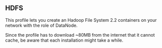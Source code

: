 ## HDFS

This profile lets you create an Hadoop File System 2.2 containers on your network with the role of DataNode.

Since the profile has to download ~80MB from the internet that it cannot cache, be aware that each installation might take a while.
